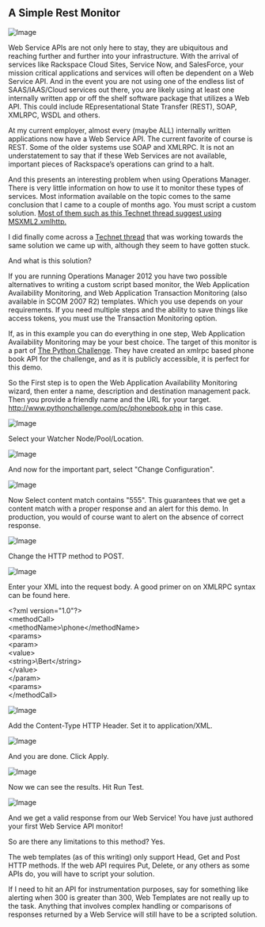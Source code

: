 ## A Simple Rest Monitor

![Image](https://raw.githubusercontent.com/y0y0dyn3/simplerestmonitor/master/docs/blog-banner.png)

Web Service APIs are not only here to stay, they are ubiquitous and reaching further and further into your infrastructure. With the arrival of services like Rackspace Cloud Sites, Service Now, and SalesForce, your mission critical applications and services will often be dependent on a Web Service API. And in the event you are not using one of the endless list of SAAS/IAAS/Cloud services out there, you are likely using at least one internally written app or off the shelf software package that utilizes a Web API. This could include REpresentational State Transfer (REST), SOAP, XMLRPC, WSDL and others.

At my current employer, almost every (maybe ALL) internally written applications now have a Web Service API. The current favorite of course is REST. Some of the older systems use SOAP and XMLRPC. It is not an understatement to say that if these Web Services are not available, important pieces of Rackspace’s operations can grind to a halt.

And this presents an interesting problem when using Operations Manager. There is very little information on how to use it to monitor these types of services. Most information available on the topic comes to the same conclusion that I came to a couple of months ago. You must script a custom solution. [Most of them such as this Technet thread suggest using  MSXML2.xmlhttp.](https://social.technet.microsoft.com/Forums/systemcenter/en-US/10e7798a-bbe6-4798-93d6-2e655fa74973/monitor-a-web-service-in-scom-2007-r2?forum=operationsmanagergeneral) 

I did finally come across a [Technet thread](https://social.technet.microsoft.com/Forums/systemcenter/en-US/33c0f171-f70b-4979-bdab-cd990714d447/how-can-i-monitor-a-soap-response-with-scom-2007-r2?forum=operationsmanagergenerall) that was working towards the same solution we came up with, although they seem to have gotten stuck.

And what is this solution?

If you are running Operations Manager 2012 you have two possible alternatives to writing a custom script based monitor, the Web Application Availability Monitoring, and Web Application Transaction Monitoring (also available in SCOM 2007 R2) templates. Which you use depends on your requirements. If you need multiple steps and the ability to save things like access tokens, you must use the Transaction Monitoring option.

If, as in this example you can do everything in one step, Web Application Availability Monitoring may be your best choice. The target of this monitor is a part of [The Python Challenge](http://www.pythonchallenge.com). They have created an xmlrpc based phone book API for the challenge, and as it is publicly accessible, it is perfect for this demo.

So the First step is to open the Web Application Availability Monitoring wizard, then enter a name, description and destination management pack. Then you provide a friendly name and the URL for your target. http://www.pythonchallenge.com/pc/phonebook.php in this case.

![Image](https://raw.githubusercontent.com/y0y0dyn3/simplerestmonitor/master/docs/3.jpg)




Select your Watcher Node/Pool/Location.

![Image](https://raw.githubusercontent.com/y0y0dyn3/simplerestmonitor/master/docs/4v2.jpg)

And now for the important part,  select "Change Configuration".

![Image](https://raw.githubusercontent.com/y0y0dyn3/simplerestmonitor/master/docs/5v2.jpg)

Now Select content match contains "555".  This guarantees that we get a content match with a proper response and an alert for this demo. In production, you would of course want to alert on the absence of correct response.

![Image](https://raw.githubusercontent.com/y0y0dyn3/simplerestmonitor/master/docs/7.jpg)


Change the HTTP method to POST.


![Image](https://raw.githubusercontent.com/y0y0dyn3/simplerestmonitor/master/docs/8.jpg)


Enter your XML into the request body.  A good primer on on XMLRPC syntax can be found here.
 
\<?xml version="1.0"?>\
\<methodCall>\
\<methodName>\phone\</methodName>\
\<params>\
\<param>\
\<value>\
\<string>\Bert\</string>\
\</value>\
\</param>\
\<params>\
\</methodCall>

![Image](https://raw.githubusercontent.com/y0y0dyn3/simplerestmonitor/master/docs/9.jpg)



Add the Content-Type HTTP Header.  Set it to application/XML.


![Image](https://raw.githubusercontent.com/y0y0dyn3/simplerestmonitor/master/docs/10.jpg)

And you are done.  Click Apply.

![Image](https://raw.githubusercontent.com/y0y0dyn3/simplerestmonitor/master/docs/11.jpg)

Now we can see the results.  Hit Run Test.

![Image](https://raw.githubusercontent.com/y0y0dyn3/simplerestmonitor/master/docs/12.jpg)


And we get a valid response from our Web Service!  You have just authored your first Web Service API monitor!




So are there any limitations to this method?  Yes.

The web templates (as of this writing) only support Head, Get and Post HTTP methods.  If the web API requires Put, Delete, or any others as some APIs do, you will have to script your solution.

If I need to hit an API for instrumentation purposes, say for something like alerting when <int>300</int> is greater than 300, Web Templates are not really up to the task. Anything that involves complex handling or comparisons of responses returned by a Web Service will still have to be a scripted solution.
